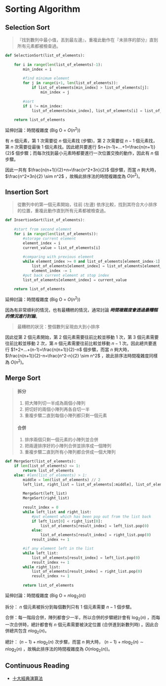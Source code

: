 # Sorting Algorithm

## Selection Sort

> 『找到數列中最小值，丟到最左邊』，重複此動作在『未排序的部分』直到所有元素都被檢查過。
>

```python
def SelectionSort(list_of_elements):
  
	for i in range(len(list_of_elements)-1):
        min_index = i
    
        #find minimum element
        for j in range(i+1, len(list_of_elements)):
            if list_of_elements[min_index] > list_of_elements[j]:
                min_index = j
    
        #sort
        if i != min_index:
            list_of_elements[min_index], list_of_elements[i] = list_of_elements[i], list_of_elements[min_index]
  
	return list_of_elements
```

延伸討論：時間複雜度 (Big O = $O(n^2)$)

有 $n$ 個元素，第 $1$ 次需要從 $n$ 個元素找 (步驟)，第 $2$ 次需要從 $n-1$ 個元素找，第 $n$ 次需要從最後 $1$ 個元素找。因此總共要進行 $n+(n-1)+...+1=\frac{n(n+1)}{2}$ 個步驟；而每次找到最小元素時都要進行一次位置交換的動作，因此有 $n$ 個步驟。

因此一共有 $\frac{n(n+1)}{2}+n=\frac{n^2+3n}{2}$ 個步驟，而當 $n$ 夠大時， $\frac{n^2+3n}{2} \sim n^2$ ，故稱此排序法的時間複雜度為 $O(n^2)$。





## Insertion Sort

> 從數列中的第一個元素開始，往前 (左邊) 依序比較，找到其符合大小排序的位置，重複此動作直到所有元素都被檢查過。
>

```python
def InsertionSort(list_of_elements):
    
    #start from second element
    for i in range(len(list_of_elements)):
        #storage current element
        element_index = i
        current_value = list_of_elements[i]
        
        #comparing with previous element
        while element_index >= 0 and list_of_elements[element_index-1] > current_value:
            list_of_elements[element_index] = list_of_elements[element_index-1]
            element_index -= 1
        #put back current element at stop index
        list_of_elements[element_index] = current_value
	
    return list_of_elements
```

延伸討論：時間複雜度 (Big O = $O(n^2)$)

因為有非常順利的情況，也有最糟糕的情況，通常討論 ***時間複雜度會透過最糟糕的情況進行討論***。

> 最糟糕的狀況：整個數列呈現由大到小排序
>

因此從第 $2$ 個元素開始，第 $2$ 個元素需要往前比較並移動 $1$ 次，第 $3$ 個元素需要往前比較並移動 $2$ 次，第 $n$ 個元素需要往前比較並移動 $n-1$ 次。因此總共要進行 $1+2+...+(n-1)=\frac{n(n+1)}{2}-n$ 個步驟，而當 $n$ 夠大時， $\frac{n(n+1)}{2}-n=\frac{n^2-n}{2} \sim n^2$ ，故此排序法時間複雜度同樣為 $O(n^2)$。



## Merge Sort

> #### 拆分
>
> 1. 把大陣列切一半成為兩個小陣列
> 2. 把切好的兩個小陣列再各自切一半
> 3. 重複步驟二直到每個小陣列都只剩一個元素
>
> #### 合併
>
> 1. 排序兩個只剩一個元素的小陣列並合併
> 2. 把兩邊排序好的小陣列合併並排序成一個陣列
> 3. 重複步驟二直到所有小陣列都合併成一個大陣列

```python
def MergeSort(list_of_elements):
    if len(list_of_elements) <= 1:
        return list_of_elements
    else: #len(list_of_elements) > 1:
        middle = len(list_of_elements) // 2
        left_list, right_list = list_of_elements[:middle], list_of_elements[middle:]
        
        MergeSort(left_list)
        MergeSort(right_list)
        
        result_index = 0
        while left_list and right_list:
            #put element which has been pop out from the list back
            if left_list[0] < right_list[0]:
                list_of_elements[result_index] = left_list.pop(0)
            else:
                list_of_elements[result_index] = right_list.pop(0)
            result_index += 1

        #if any element left in the list
        while left_list:
            list_of_elements[result_index] = left_list.pop(0)
            result_index += 1
        while right_list:
            list_of_elements[result_index] = right_list.pop(0)
            result_index += 1
            
        return list_of_elements
```

延伸討論：時間複雜度 (Big O = $n\log_2(n)$)

拆分： $n$ 個元素被拆分到每個數列只有 $1$ 個元素需要 $n-1$ 個步驟。

合併：每一階段合併，陣列都會少一半，所以合併的步驟總計會有 $\log_2(n)$ ，而每一次合併時，總計都會有 $n$ 個元素需要被決定位置 (合併進到新數列時) 。因此合併總共包含 $n\log_2(n)$。

總計： $(n-1)+n\log_2(n)$ 次步驟，而當 $n$ 夠大時， $(n-1)+n\log_2(n) \sim n\log_2(n)$ ，故稱此排序法的時間複雜度為 $O(n\log_2(n))$。



## Continuous Reading

- [十大經典演算法](https://github.com/hustcc/JS-Sorting-Algorithm)
